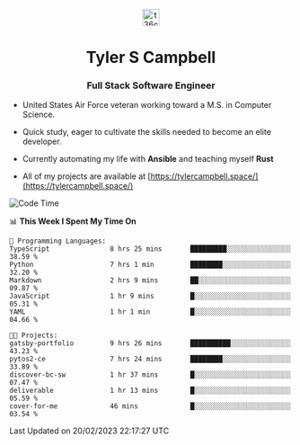 <p align="center">
<a href="https://www.linkedin.com/in/t36campbell" target="blank"><img align="center" src="https://ik.imagekit.io/t36campbell/Portfolio/linkedin.png.original_m8bbGgPh6.png" alt="t36campbell" height="30" width="30" /></a>
</p>
<h1 align="center">Tyler S Campbell</h1>
<h3 align="center">Full Stack Software Engineer</h3>

* United States Air Force veteran working toward a M.S. in Computer Science.

* Quick study, eager to cultivate the skills needed to become an elite developer.

* Currently automating my life with **Ansible** and teaching myself **Rust**

* All of my projects are available at [https://tylercampbell.space/](https://tylercampbell.space/)

<!--START_SECTION:waka-->
![Code Time](http://img.shields.io/badge/Code%20Time-2%2C186%20hrs%2031%20mins-blue)

📊 **This Week I Spent My Time On** 

```text
💬 Programming Languages: 
TypeScript               8 hrs 25 mins       █████████░░░░░░░░░░░░░░░░   38.59 % 
Python                   7 hrs 1 min         ████████░░░░░░░░░░░░░░░░░   32.20 % 
Markdown                 2 hrs 9 mins        ██░░░░░░░░░░░░░░░░░░░░░░░   09.87 % 
JavaScript               1 hr 9 mins         █░░░░░░░░░░░░░░░░░░░░░░░░   05.31 % 
YAML                     1 hr 1 min          █░░░░░░░░░░░░░░░░░░░░░░░░   04.66 % 

🐱‍💻 Projects: 
gatsby-portfolio         9 hrs 26 mins       ██████████░░░░░░░░░░░░░░░   43.23 % 
pytos2-ce                7 hrs 24 mins       ████████░░░░░░░░░░░░░░░░░   33.89 % 
discover-bc-sw           1 hr 37 mins        █░░░░░░░░░░░░░░░░░░░░░░░░   07.47 % 
deliverable              1 hr 13 mins        █░░░░░░░░░░░░░░░░░░░░░░░░   05.59 % 
cover-for-me             46 mins             █░░░░░░░░░░░░░░░░░░░░░░░░   03.54 % 

```


 Last Updated on 20/02/2023 22:17:27 UTC
<!--END_SECTION:waka-->
